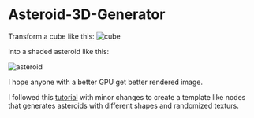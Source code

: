 # Asteroid-3D-Generator
Transform a cube like this:
![cube](https://user-images.githubusercontent.com/83130573/137643753-fbadd046-8479-4c14-aa56-07f1dd7229da.JPG)

into a shaded asteroid like this:

![asteroid](https://user-images.githubusercontent.com/83130573/137643792-e5d70cdf-8127-4062-ab11-6131091a5c76.JPG)

I hope anyone with a better GPU get better rendered image.

I followed this [tutorial](https://www.youtube.com/watch?v=urQT2tDV1qw) with minor changes to create a template like nodes that generates asteroids with different shapes and randomized texturs.
